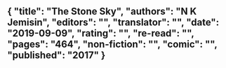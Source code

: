 {
 "title": "The Stone Sky",
 "authors": "N K Jemisin",
 "editors": "",
 "translator": "",
 "date": "2019-09-09",
 "rating": "",
 "re-read": "",
 "pages": "464",
 "non-fiction": "",
 "comic": "",
 "published": "2017"
}
---

